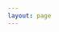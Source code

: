 ```yaml
---
layout: page
---
```

<script setup>
import Publications from '../.vitepress/components/publication/KPublications.vue';
</script>

<Publications />
